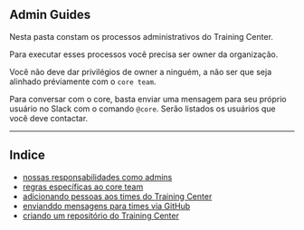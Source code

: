 ## Admin Guides

Nesta pasta constam os processos administrativos do Training Center.

Para executar esses processos você precisa ser owner da organização.

Você não deve dar privilégios de owner a ninguém, a não ser que seja alinhado préviamente com o `core team`.

Para conversar com o core, basta enviar uma mensagem para seu próprio usuário no Slack com o comando `@core`. Serão listados os usuários que você deve contactar.

---

## Indice

- [nossas responsabilidades como admins](docs/ADMINS_GUIDE.md)
- [regras específicas ao core team](docs/core_guidelines.md)
- [adicionando pessoas aos times do Training Center](docs/add-team-members.md)
- [envianddo mensagens para times via GitHub](docs/sending-group-messages.md)
- [criando um repositório do Training Center](docs/creating-repository.md)
